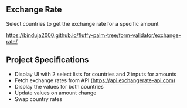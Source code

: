 ## Exchange Rate

Select countries to get the exchange rate for a specific amount


https://binduja2000.github.io/fluffy-palm-tree/form-validator/exchange-rate/

## Project Specifications

- Display UI with 2 select lists for countries and 2 inputs for amounts
- Fetch exchange rates from API (https://api.exchangerate-api.com)
- Display the values for both countries
- Update values on amount change
- Swap country rates
